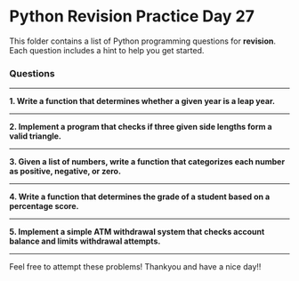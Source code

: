 # Python Revision Practice **Day 27**

This folder contains a list of Python programming questions for **revision**. Each question includes a hint to help you get started.

### Questions

---

**1. Write a function that determines whether a given year is a leap year.**

---


**2. Implement a program that checks if three given side lengths form a valid triangle.**

---


**3. Given a list of numbers, write a function that categorizes each number as positive, negative, or zero.**

---


**4. Write a function that determines the grade of a student based on a percentage score.**

---


**5. Implement a simple ATM withdrawal system that checks account balance and limits withdrawal attempts.**

---


Feel free to attempt these problems!
Thankyou and have a nice day!!
